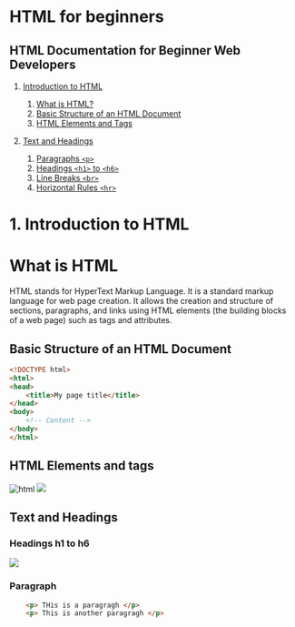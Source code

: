 # HTML for beginners

## HTML Documentation for Beginner Web Developers

1. [Introduction to HTML](#introduction-to-html)
   1. [What is HTML?](#what-is-html)
   2. [Basic Structure of an HTML Document](#basic-structure-of-an-html-document)
   3. [HTML Elements and Tags](#html-elements-and-tags)

2. [Text and Headings](#text-and-headings)
   1. [Paragraphs `<p>`](#paragraphs-p)
   2. [Headings `<h1>` to `<h6>`](#headings-h1-to-h6)
   3. [Line Breaks `<br>`](#line-breaks-br)
   4. [Horizontal Rules `<hr>`](#horizontal-rules-hr)


# 1. Introduction to HTML
# What is HTML

HTML stands for HyperText Markup Language. It is a standard markup language for web page creation. It allows the creation and structure of sections, paragraphs, and links using HTML elements (the building blocks of a web page) such as tags and attributes. 


## Basic Structure of an HTML Document
```html
<!DOCTYPE html>
<html>
<head>
    <title>My page title</title>
</head>
<body>
    <!-- Content -->
</body>
</html>
```

## HTML Elements and tags

<img src="https://www.scmgalaxy.com/tutorials/wp-content/uploads/2021/05/html-elements.png" alt="html">
<img src="https://images.slideplayer.com/29/9492814/slides/slide_2.jpg">


## Text and Headings

### Headings h1 to h6

<img src="https://www.schudio.com/wp-content/uploads/2016/10/html-headings.png?x50398">

### Paragraph

```html
    <p> THis is a paragragh </p>
    <p> This is another paragragh </p>
```



